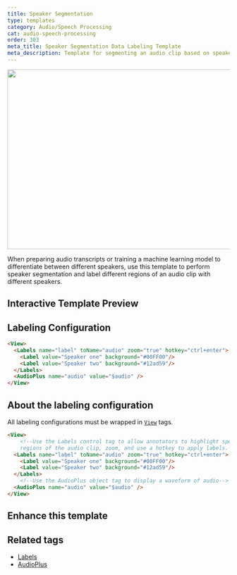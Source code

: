 ```yaml
---
title: Speaker Segmentation
type: templates
category: Audio/Speech Processing
cat: audio-speech-processing
order: 303
meta_title: Speaker Segmentation Data Labeling Template
meta_description: Template for segmenting an audio clip based on speaker with Label Studio for your machine learning and data science projects.
---
```


<img src="/images/templates/speaker-segmentation.png" alt="" class="gif-border" width="552px" height="408px" />

When preparing audio transcripts or training a machine learning model to differentiate between different speakers, use this template to perform speaker segmentation and label different regions of an audio clip with different speakers. 

## Interactive Template Preview

<div id="main-preview"></div>

## Labeling Configuration

```html
<View>
  <Labels name="label" toName="audio" zoom="true" hotkey="ctrl+enter">
    <Label value="Speaker one" background="#00FF00"/>
    <Label value="Speaker two" background="#12ad59"/>
  </Labels>
  <AudioPlus name="audio" value="$audio" />
</View>
```

## About the labeling configuration

All labeling configurations must be wrapped in [`View`](/tags/view.html) tags.

```html
<View>
    <!--Use the Labels control tag to allow annotators to highlight specific
    regions of the audio clip, zoom, and use a hotkey to apply labels.-->
  <Labels name="label" toName="audio" zoom="true" hotkey="ctrl+enter">
    <Label value="Speaker one" background="#00FF00"/>
    <Label value="Speaker two" background="#12ad59"/>
  </Labels>
    <!--Use the AudioPlus object tag to display a waveform of audio-->
  <AudioPlus name="audio" value="$audio" />
</View>
```

## Enhance this template


## Related tags

- [Labels](/tags/labels.html)
- [AudioPlus](/tags/audioplus.html)


